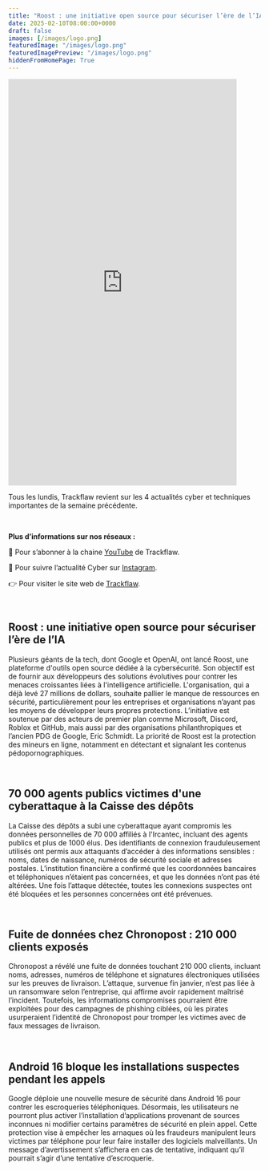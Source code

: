 ```yaml
---
title: "Roost : une initiative open source pour sécuriser l’ère de l’IA - Les4ActusCyber : semaine du 10 février"
date: 2025-02-10T08:00:00+0000
draft: false
images: [/images/logo.png]
featuredImage: "/images/logo.png"
featuredImagePreview: "/images/logo.png"
hiddenFromHomePage: True
---
```

    
<div class="flex-container">
   <div class="flex-items">
   <iframe width="456" height="811" src="https://www.youtube.com/embed/QnXX4VLtrd0" 
   title="Roost : une initiative open source pour sécuriser l’ère de l’IA - #Les4ActusCyber : semaine du 10 février" frameborder="0" allow="accelerometer; autoplay; clipboard-write; 
   encrypted-media; gyroscope; picture-in-picture; web-share" allowfullscreen></iframe>
   </div>

   <div class="flex-items">
      <p>Tous les lundis, Trackflaw revient sur les 4 actualités cyber et techniques importantes de la semaine précédente.</p>
      <br>
      <p><strong>Plus d’informations sur nos réseaux :</strong></p>
      <p>🔴 Pour s’abonner à la chaine <a href="https://www.youtube.com/@trackflaw" target="_blank" rel="noopener noreffer ">YouTube</a> de Trackflaw.</p>
      <p>📸 Pour suivre l’actualité Cyber sur <a href="https://www.instagram.com/trackflaw/" target="_blank" rel="noopener noreffer ">Instagram</a>.</p>
      <p>👉 Pour visiter le site web de <a href="https://trackflaw.com" target="_blank" rel="noopener noreffer ">Trackflaw</a>.</p>
   </div>
</div>

    
<br>

## Roost : une initiative open source pour sécuriser l’ère de l’IA


Plusieurs géants de la tech, dont Google et OpenAI, ont lancé Roost, une plateforme d'outils open source dédiée à la cybersécurité. Son objectif est de fournir aux développeurs des solutions évolutives pour contrer les menaces croissantes liées à l'intelligence artificielle. L'organisation, qui a déjà levé 27 millions de dollars, souhaite pallier le manque de ressources en sécurité, particulièrement pour les entreprises et organisations n’ayant pas les moyens de développer leurs propres protections. 
L’initiative est soutenue par des acteurs de premier plan comme Microsoft, Discord, Roblox et GitHub, mais aussi par des organisations philanthropiques et l’ancien PDG de Google, Eric Schmidt. La priorité de Roost est la protection des mineurs en ligne, notamment en détectant et signalant les contenus pédopornographiques.



<br>

## 70 000 agents publics victimes d'une cyberattaque à la Caisse des dépôts


La Caisse des dépôts a subi une cyberattaque ayant compromis les données personnelles de 70 000 affiliés à l'Ircantec, incluant des agents publics et plus de 1000 élus. Des identifiants de connexion frauduleusement utilisés ont permis aux attaquants d’accéder à des informations sensibles : noms, dates de naissance, numéros de sécurité sociale et adresses postales. 
L’institution financière a confirmé que les coordonnées bancaires et téléphoniques n’étaient pas concernées, et que les données n’ont pas été altérées. Une fois l’attaque détectée, toutes les connexions suspectes ont été bloquées et les personnes concernées ont été prévenues.



<br>

## Fuite de données chez Chronopost : 210 000 clients exposés


Chronopost a révélé une fuite de données touchant 210 000 clients, incluant noms, adresses, numéros de téléphone et signatures électroniques utilisées sur les preuves de livraison. L’attaque, survenue fin janvier, n’est pas liée à un ransomware selon l’entreprise, qui affirme avoir rapidement maîtrisé l’incident.
Toutefois, les informations compromises pourraient être exploitées pour des campagnes de phishing ciblées, où les pirates usurperaient l’identité de Chronopost pour tromper les victimes avec de faux messages de livraison.



<br>

## Android 16 bloque les installations suspectes pendant les appels


Google déploie une nouvelle mesure de sécurité dans Android 16 pour contrer les escroqueries téléphoniques. Désormais, les utilisateurs ne pourront plus activer l’installation d’applications provenant de sources inconnues ni modifier certains paramètres de sécurité en plein appel.
Cette protection vise à empêcher les arnaques où les fraudeurs manipulent leurs victimes par téléphone pour leur faire installer des logiciels malveillants. Un message d’avertissement s’affichera en cas de tentative, indiquant qu’il pourrait s’agir d’une tentative d’escroquerie.

